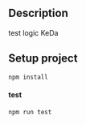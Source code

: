 ## Description
test logic KeDa

## Setup project
```
npm install
```

#### test
```
npm run test
```